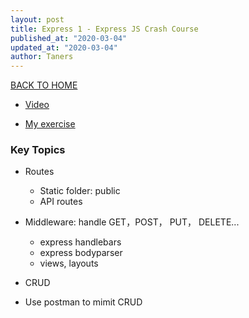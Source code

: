 ```yaml
---
layout: post
title: Express 1 - Express JS Crash Course
published_at: "2020-03-04"
updated_at: "2020-03-04"
author: Taners
---
```


[BACK TO HOME](https://tane-rs.github.io)


- [Video](https://www.youtube.com/watch?v=L72fhGm1tfE)

- [My exercise](https://github.com/tane-rs/Express_Crash_Course)

### Key Topics

- Routes
  - Static folder: public
  - API routes

- Middleware: handle GET，POST， PUT， DELETE...
  - express handlebars
  - express bodyparser
  - views, layouts

- CRUD

- Use postman to mimit CRUD